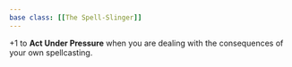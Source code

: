 ```yaml
---
base class: [[The Spell-Slinger]]
---
```

+1 to **Act Under Pressure** when you are dealing with the consequences of your own spellcasting.